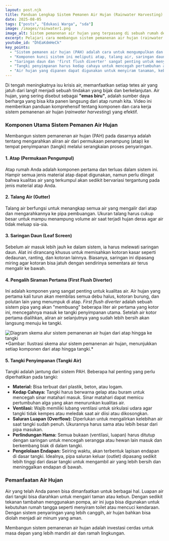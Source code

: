 ```yaml
---
layout: post.njk
title: Panduan Lengkap Sistem Pemanen Air Hujan (Rainwater Harvesting)
date: 2025-08-05
tags: ["posts", "Edukasi Warga", "sda"]
image: /images/rainwater1.png
image_alt: Sistem pemanenan air hujan yang terpasang di sebuah rumah dengan tangki besar
excerpt: Pelajari cara membangun sistem pemanenan air hujan (rainwater harvesting) yang efektif di rumah. Pahami setiap komponennya, dari talang air, saringan, hingga tangki penyimpanan, untuk mendapatkan "emas biru" yang berkualitas.
youtube_id: "DhEaKdmHeCk"
key_points:
  - "Sistem pemanen air hujan (PAH) adalah cara untuk mengumpulkan dan menyimpan air hujan dari atap untuk berbagai keperluan."
  - "Komponen kunci sistem ini meliputi atap, talang air, saringan daun, 'first flush diverter', dan tangki penyimpanan."
  - "Saringan daun dan 'first flush diverter' sangat penting untuk menyaring kotoran dan kontaminan awal agar air yang masuk ke tangki lebih bersih."
  - "Tangki penyimpanan harus kedap cahaya untuk mencegah pertumbuhan alga dan memiliki ventilasi serta saluran luapan yang memadai."
  - "Air hujan yang dipanen dapat digunakan untuk menyiram tanaman, kebutuhan rumah tangga, bahkan bisa diolah menjadi air minum."
---
```


Di tengah meningkatnya isu krisis air, memanfaatkan setiap tetes air yang jatuh dari langit menjadi sebuah tindakan yang bijak dan berkelanjutan. Air hujan, yang sering disebut sebagai **"emas biru"**, adalah sumber daya berharga yang bisa kita panen langsung dari atap rumah kita. Video ini memberikan panduan komprehensif tentang komponen dan cara kerja sistem pemanenan air hujan (*rainwater harvesting*) yang efektif.

### Komponen Utama Sistem Pemanen Air Hujan

Membangun sistem pemanenan air hujan (PAH) pada dasarnya adalah tentang mengarahkan aliran air dari permukaan penampung (atap) ke tempat penyimpanan (tangki) melalui serangkaian proses penyaringan.

#### 1. Atap (Permukaan Pengumpul)
Atap rumah Anda adalah komponen pertama dan terluas dalam sistem ini. Hampir semua jenis material atap dapat digunakan, namun perlu diingat bahwa kualitas air yang terkumpul akan sedikit bervariasi tergantung pada jenis material atap Anda.

#### 2. Talang Air (Gutter)
Talang air berfungsi untuk menangkap semua air yang mengalir dari atap dan mengarahkannya ke pipa pembuangan. Ukuran talang harus cukup besar untuk mampu menampung volume air saat terjadi hujan deras agar air tidak meluap sia-sia.

#### 3. Saringan Daun (Leaf Screen)
Sebelum air masuk lebih jauh ke dalam sistem, ia harus melewati saringan daun. Alat ini dirancang khusus untuk memisahkan kotoran kasar seperti dedaunan, ranting, dan kotoran lainnya. Biasanya, saringan ini dipasang miring agar kotoran bisa jatuh dengan sendirinya sementara air terus mengalir ke bawah.

#### 4. Pengalih Siraman Pertama (First Flush Diverter)
Ini adalah komponen yang sangat penting untuk kualitas air. Air hujan yang pertama kali turun akan membilas semua debu halus, kotoran burung, dan polutan lain yang menumpuk di atap. *First flush diverter* adalah sebuah sistem pipa yang akan "membuang" beberapa liter air pertama yang kotor ini, mencegahnya masuk ke tangki penyimpanan utama. Setelah air kotor pertama dialihkan, aliran air selanjutnya yang sudah lebih bersih akan langsung menuju ke tangki.

<img title="Skema Sistem Pemanen Air Hujan" alt="Diagram skema alur sistem pemanenan air hujan dari atap hingga ke tangki" src="/images/rainwater2.png">
*Gambar: Ilustrasi skema alur sistem pemanenan air hujan, menunjukkan setiap komponen dari atap hingga tangki.*

#### 5. Tangki Penyimpanan (Tangki Air)
Tangki adalah jantung dari sistem PAH. Beberapa hal penting yang perlu diperhatikan pada tangki:
* **Material:** Bisa terbuat dari plastik, beton, atau logam.
* **Kedap Cahaya:** Tangki harus berwarna gelap atau buram untuk mencegah sinar matahari masuk. Sinar matahari dapat memicu pertumbuhan alga yang akan menurunkan kualitas air.
* **Ventilasi:** Wajib memiliki lubang ventilasi untuk sirkulasi udara agar tangki tidak kempes atau meledak saat air diisi atau dikosongkan.
* **Saluran Luapan (Overflow):** Diperlukan untuk mengalirkan kelebihan air saat tangki sudah penuh. Ukurannya harus sama atau lebih besar dari pipa masukan.
* **Perlindungan Hama:** Semua bukaan (ventilasi, luapan) harus ditutup dengan saringan untuk mencegah serangga atau hewan lain masuk dan berkembang biak di dalam tangki.
* **Pengelolaan Endapan:** Seiring waktu, akan terbentuk lapisan endapan di dasar tangki. Idealnya, pipa saluran keluar (outlet) dipasang sedikit lebih tinggi dari dasar tangki untuk mengambil air yang lebih bersih dan meninggalkan endapan di bawah.

### Pemanfaatan Air Hujan
Air yang telah Anda panen bisa dimanfaatkan untuk berbagai hal. Luapan air dari tangki bisa diarahkan untuk mengairi taman atau kebun. Dengan sedikit tekanan tambahan menggunakan pompa, air ini juga bisa digunakan untuk kebutuhan rumah tangga seperti menyiram toilet atau mencuci kendaraan. Dengan sistem penyaringan yang lebih canggih, air hujan bahkan bisa diolah menjadi air minum yang aman.

Membangun sistem pemanenan air hujan adalah investasi cerdas untuk masa depan yang lebih mandiri air dan ramah lingkungan.
